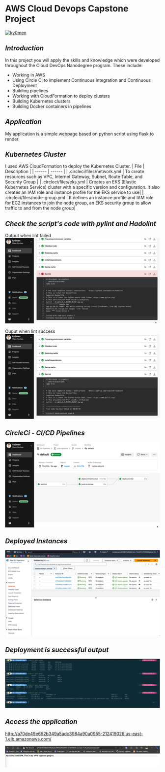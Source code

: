 # AWS Cloud Devops Capstone Project

[![ky0men](https://circleci.com/gh/ky0men/uda-capstone.svg?style=svg)](https://github.com/ky0men/uda-capstone)

## _Introduction_

In this project you will apply the skills and knowledge which were developed throughout the Cloud DevOps Nanodegree program. These include:

- Working in AWS
- Using Circle CI to implement Continuous Integration and Continuous Deployment
- Building pipelines
- Working with CloudFormation to deploy clusters
- Building Kubernetes clusters
- Building Docker containers in pipelines

## _Application_

My application is a simple webpage based on python script using flask to render.

## _Kubernetes Cluster_

I used AWS CloudFormation to deploy the Kubernetes Cluster.
| File | Description |
| ------ | ------ |
| .circleci/files/network.yml | To create resources such as VPC, Internet Gateway, Subnet, Route Table, and Security Group |
| .circleci/files/eks.yml | Creates an EKS (Elastic Kubernetes Service) cluster with a specific version and configuration. It also creates an IAM role and instance profile for the EKS service to use|
| .circleci/files/node-group.yml | It defines an instance profile and IAM role for EC2 instances to join the node group, an EKS security group to allow traffic to and from the node group|

## _Check the script's code with pylint and Hadolint_

Output when lint failed
![Alt text](https://github.com/ky0men/uda-capstone/blob/master/ScreenShot/ScreenShot01_Lint_failed.png?raw=true)

Ouput when lint success
![Alt text](https://github.com/ky0men/uda-capstone/blob/master/ScreenShot/ScreenShot02_Lint_success.png?raw=true)

## _CircleCi - CI/CD Pipelines_

![Alt text](https://github.com/ky0men/uda-capstone/blob/master/ScreenShot/ScreenShot03_CircleCi_Pipeline.png?raw=true)

## _Deployed Instances_

![Alt text](https://github.com/ky0men/uda-capstone/blob/master/ScreenShot/ScreenShot04_Deployed_Instances.png?raw=true)

## _Deployment is successful output_

![Alt text](https://github.com/ky0men/uda-capstone/blob/master/ScreenShot/ScreenShot05_Successfull_output.png?raw=true)

## _Access the application_

http://a70de49e662b349a5adc3984a90a0955-212419026.us-east-1.elb.amazonaws.com/

![Alt text](https://github.com/ky0men/uda-capstone/blob/master/ScreenShot/ScreenShot06_Access_App.png?raw=true)
